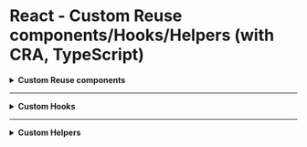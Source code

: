 # React - Custom Reuse components/Hooks/Helpers (with CRA, TypeScript)

<details>
  <summary>
    <b>Custom Reuse components</b>
  </summary>

> - [ ] Table
> - [ ] Checkbox
> - [ ] Dropdown
> - [ ] Tab
> - [ ] Label
> - [ ] Input
> - [ ] Toggle
> - [ ] Modal

</details>

---

<details>
  <summary>
    <b>Custom Hooks</b>
  </summary>

> - [ ] useClickOutside
> - [ ] useInput

</details>

---

<details>
  <summary>
    <b>Custom Helpers</b>
  </summary>

> - [ ] sort
> - [ ] type

</details>
